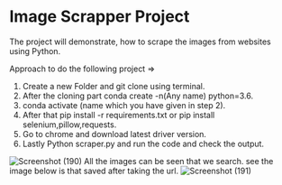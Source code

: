 # Image Scrapper Project # 

The project will demonstrate, how to scrape the images from websites using Python.

Approach to do the following project => 
1) Create a new Folder and git clone using terminal.
2) After the cloning part conda create -n(Any name) python=3.6.
3) conda activate (name which you have given in step 2).
4) After that pip install -r requirements.txt or pip install selenium,pillow,requests.
5) Go to chrome and download latest driver version.
6) Lastly Python scraper.py and run the code and check the output.

![Screenshot (190)](https://user-images.githubusercontent.com/88348756/219866733-b635c6a3-13c1-4199-a9b6-0db0ef66dd7c.png)
All the images can be seen that we search.
see the image below is that saved after taking the url.
![Screenshot (191)](https://user-images.githubusercontent.com/88348756/219866816-283117c8-b30c-4389-b6c7-f4d96e694c6b.png)
